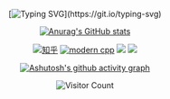 <div id="title" align=center>

[![Typing SVG](https://readme-typing-svg.herokuapp.com?font=Fira+Code&pause=1000&width=435&lines=Don't+let+the+sorrow+of+the+times+become+your+sorrow.)](https://git.io/typing-svg)

[![Anurag's GitHub stats](https://github-readme-stats.vercel.app/api?username=Megestus&show_icons=true&theme=tokyonight)](https://b23.tv/iEJTnPp)


[![知乎]( https://img.shields.io/badge/知乎-abin-blue)](https://www.zhihu.com/people/zhu-bin-QAQ)
[![modern cpp](https://img.shields.io/badge/code-%20Python-blue)](https://learn.microsoft.com/zh-cn/cpp/cpp/welcome-back-to-cpp-modern-cpp) 
![](https://img.shields.io/badge/性格-开朗-red) 
![](https://img.shields.io/badge/爱好-二次元-red)



<!-- [![Top Langs](https://github-readme-stats.vercel.app/api/top-langs/?username=Megestus)](https://github.com/Megestus/github-readme-stats) -->



<!-- ![头像](https://megestus-1309556466.cos.ap-shanghai.myqcloud.com/Bg/tobi-7.jpg) -->




[![Ashutosh's github activity graph](https://github-readme-activity-graph.vercel.app/graph?username=Megestus&theme=dracula)](https://github.com/Megestus/github-readme-activity-graph)


![Visitor Count](https://profile-counter.glitch.me/Megestus/count.svg)



</div>
